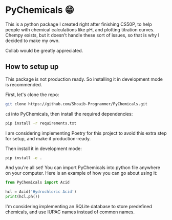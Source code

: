 # PyChemicals 😁

This is a python package I created right after finishing CS50P, to help people with chemical calculations like pH, and plotting titration curves. Chempy exists, but it doesn't
handle these sort of issues, so that is why I decided to make my own.

Collab would be greatly appreciated.

## How to setup up
This package is not production ready. So installing it in development mode is recommended.

First, let's clone the repo:
```bash
git clone https://github.com/Shoaib-Programmer/PyChemicals.git
```

`cd` into PyChemicals, then install the required dependencies:
```bash
pip install -r requirements.txt
```

I am considering implementing Poetry for this project to avoid this extra step for setup, and make it production-ready.

Then install it in development mode:
```bash
pip install -e .
```

And you're all set! You can import PyChemicals into python file anywhere on your computer. Here is an example of how you can go about using it:
```python
from PyChemicals import Acid

hcl = Acid('Hydrochloric Acid')
print(hcl.ph())
```

I'm considering implementing an SQLite database to store predefined chemicals, and use IUPAC names instead of common names.
